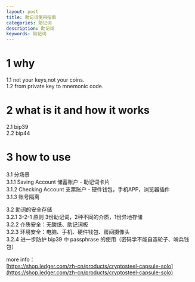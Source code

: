 ```yaml
---
layout: post
title: 助记词使用指南
categories: 助记词
description: 助记词
keywords: 助记词
---
```


# 1 why
1.1 not your keys,not your coins.  
1.2 from private key to mnemonic code.  

# 2 what is it and how it works
2.1 bip39  
2.2 bip44  

# 3 how to use
3.1 分场景  
3.1.1 Saving Account 储蓄账户 - 助记词卡片  
3.1.2 Checking Account 支票账户 - 硬件钱包，手机APP，浏览器插件  
3.1.3 账号隔离  

3.2 助词的安全存储  
3.2.1 3-2-1 原则 3份助记词，2种不同的介质，1份异地存储  
3.2.2 介质安全：无酸纸、助记词板  
3.2.3 环境安全：电脑、手机、硬件钱包、房间摄像头  
3.2.4 进一步防护 bip39 中 passphrase 的使用（密码学不能自造轮子、哨兵钱包）  

more info：  
[https://shop.ledger.com/zh-cn/products/cryptosteel-capsule-solo](https://shop.ledger.com/zh-cn/products/cryptosteel-capsule-solo)